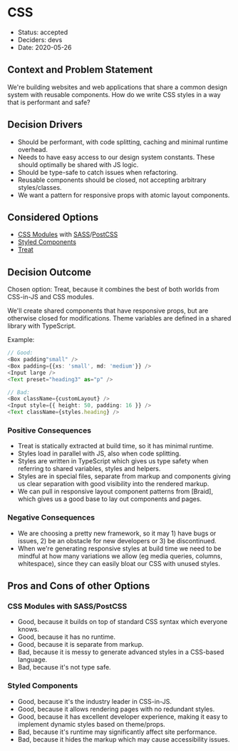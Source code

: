 # CSS

- Status: accepted
- Deciders: devs
- Date: 2020-05-26

## Context and Problem Statement

We're building websites and web applications that share a common design system with reusable components. How do we write CSS styles in a way that is performant and safe?

## Decision Drivers

- Should be performant, with code splitting, caching and minimal runtime overhead.
- Needs to have easy access to our design system constants. These should optimally be shared with JS logic.
- Should be type-safe to catch issues when refactoring.
- Reusable components should be closed, not accepting arbitrary styles/classes.
- We want a pattern for responsive props with atomic layout components.

## Considered Options

- [CSS Modules] with [SASS]/[PostCSS]
- [Styled Components]
- [Treat]

## Decision Outcome

Chosen option: Treat, because it combines the best of both worlds from CSS-in-JS and CSS modules.

We'll create shared components that have responsive props, but are otherwise closed for modifications. Theme variables are defined in a shared library with TypeScript.

Example:

```typescript jsx
// Good:
<Box padding"small" />
<Box padding={{xs: 'small', md: 'medium'}} />
<Input large />
<Text preset="heading3" as="p" />

// Bad:
<Box className={customLayout} />
<Input style={{ height: 50, padding: 16 }} />
<Text className={styles.heading} />
```

### Positive Consequences

- Treat is statically extracted at build time, so it has minimal runtime.
- Styles load in parallel with JS, also when code splitting.
- Styles are written in TypeScript which gives us type safety when referring to shared variables, styles and helpers.
- Styles are in special files, separate from markup and components giving us clear separation with good visibility into the rendered markup.
- We can pull in responsive layout component patterns from [Braid], which gives us a good base to lay out components and pages.

### Negative Consequences

- We are choosing a pretty new framework, so it may 1) have bugs or issues, 2) be an obstacle for new developers or 3) be discontinued.
- When we're generating responsive styles at build time we need to be mindful at how many variations we allow (eg media queries, columns, whitespace), since they can easily bloat our CSS with unused styles.

## Pros and Cons of other Options

### CSS Modules with SASS/PostCSS

- Good, because it builds on top of standard CSS syntax which everyone knows.
- Good, because it has no runtime.
- Good, because it is separate from markup.
- Bad, because it is messy to generate advanced styles in a CSS-based language.
- Bad, because it's not type safe.

### Styled Components

- Good, because it's the industry leader in CSS-in-JS.
- Good, because it allows rendering pages with no redundant styles.
- Good, because it has excellent developer experience, making it easy to implement dynamic styles based on theme/props.
- Bad, because it's runtime may significantly affect site performance.
- Bad, because it hides the markup which may cause accessibility issues.

[css modules]: https://github.com/css-modules/css-modules
[sass]: https://sass-lang.com/
[postcss]: https://postcss.org/
[styled components]: https://styled-components.com/
[treat]: https://seek-oss.github.io/treat/
